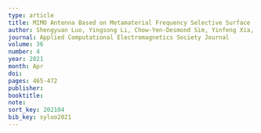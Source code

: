 ```yaml
---
type: article
title: MIMO Antenna Based on Metamaterial Frequency Selective Surface
author: Shengyuan Luo, Yingsong Li, Chow-Yen-Desmond Sim, Yinfeng Xia, and Xiaoguang Liu
journal: Applied Computational Electromagnetics Society Journal
volume: 36
number: 4
year: 2021
month: Apr
doi:
pages: 465-472
publisher:
booktitle:
note:
sort_key: 202104
bib_key: syluo2021
---
```

